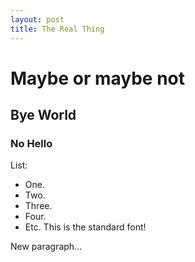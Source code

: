 ```yaml
---
layout: post
title: The Real Thing
---
```

# Maybe or maybe not
## Bye World
### No Hello
List:
- One.
- Two.
- Three.
- Four.
- Etc.
This is the standard font!

New paragraph...